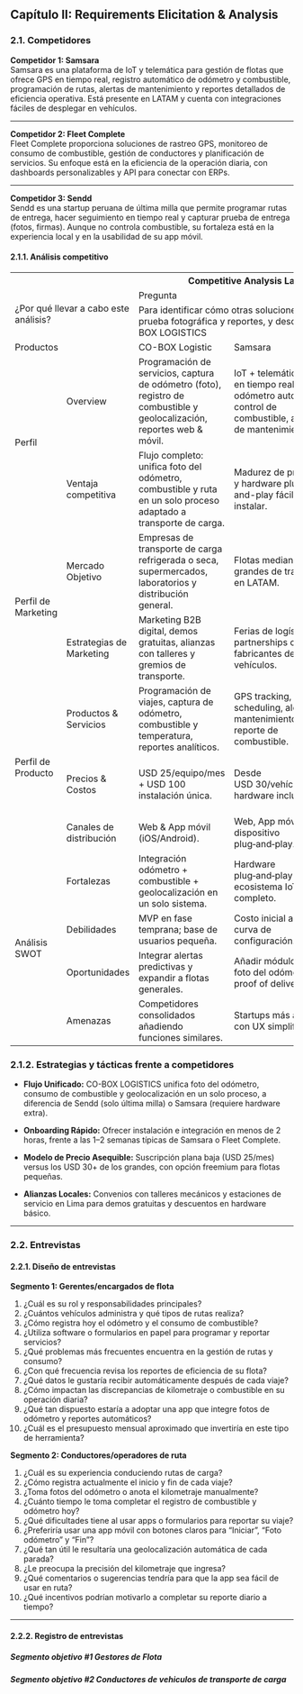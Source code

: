 ## Capítulo II: Requirements Elicitation & Analysis <a id="cap2"></a>

### 2.1. Competidores

**Competidor 1: Samsara**  
Samsara es una plataforma de IoT y telemática para gestión de flotas que ofrece GPS en tiempo real, registro automático de odómetro y combustible, programación de rutas, alertas de mantenimiento y reportes detallados de eficiencia operativa. Está presente en LATAM y cuenta con integraciones fáciles de desplegar en vehículos.

---

**Competidor 2: Fleet Complete**  
Fleet Complete proporciona soluciones de rastreo GPS, monitoreo de consumo de combustible, gestión de conductores y planificación de servicios. Su enfoque está en la eficiencia de la operación diaria, con dashboards personalizables y API para conectar con ERPs.

---

**Competidor 3: Sendd**  
Sendd es una startup peruana de última milla que permite programar rutas de entrega, hacer seguimiento en tiempo real y capturar prueba de entrega (fotos, firmas). Aunque no controla combustible, su fortaleza está en la experiencia local y en la usabilidad de su app móvil.

#### 2.1.1. Análisis competitivo

<table>
  <tr>
    <th colspan="6">Competitive Analysis Landscape</th>
  </tr>
  <tr>
    <td colspan="2" rowspan="2">¿Por qué llevar a cabo este análisis?</td>
    <td colspan="4">Pregunta</td>
  </tr>
  <tr>
    <td colspan="4">Para identificar cómo otras soluciones gestionan rutas, odómetro, combustible, prueba fotográfica y reportes, y descubrir oportunidades de diferenciación para CO-BOX LOGISTICS</td>
  </tr>
  <tr>
    <td colspan="2">Productos</td>
    <td>CO-BOX Logistic</td>
    <td>Samsara</td>
    <td>Fleet Complete</td>
    <td>Sendd</td>
  </tr>
  <tr>
    <td rowspan="2">Perfil</td>
    <td>Overview</td>
    <td>Programación de servicios, captura de odómetro (foto), registro de combustible y geolocalización, reportes web & móvil.</td>
    <td>IoT + telemática: GPS en tiempo real, odómetro automático, control de combustible, alertas de mantenimiento.</td>
    <td>Rastreo GPS, monitoreo de combustible, gestión de conductores, planificación de rutas.</td>
    <td>Rutas de última milla, seguimiento en tiempo real, proof of delivery (foto/firmas).</td>
  </tr>
  <tr>
    <td>Ventaja competitiva</td>
    <td>Flujo completo: unifica foto del odómetro, combustible y ruta en un solo proceso adaptado a transporte de carga.</td>
    <td>Madurez de producto y hardware plug-and-play fácil de instalar.</td>
    <td>Dashboards personalizables y API robusta para integraciones.</td>
    <td>Experiencia local en Perú y UX optimizada para conductores.</td>
  </tr>
  <tr>
    <td rowspan="2">Perfil de Marketing</td>
    <td>Mercado Objetivo</td>
    <td>Empresas de transporte de carga refrigerada o seca, supermercados, laboratorios y distribución general.</td>
    <td>Flotas medianas y grandes de transporte en LATAM.</td>
    <td>Flotas corporativas que requieren integración con ERPs.</td>
    <td>Negocios de e‑commerce y paquetería en Lima y alrededores.</td>
  </tr>
  <tr>
    <td>Estrategias de Marketing</td>
    <td>Marketing B2B digital, demos gratuitas, alianzas con talleres y gremios de transporte.</td>
    <td>Ferias de logística y partnerships con fabricantes de vehículos.</td>
    <td>Partnerships con proveedores de ERP y consultoras.</td>
    <td>Promociones locales y boca a boca en cooperativas de delivery.</td>
  </tr>
  <tr>
    <td rowspan="3">Perfil de Producto</td>
    <td>Productos & Servicios</td>
    <td>Programación de viajes, captura de odómetro, combustible y temperatura, reportes analíticos.</td>
    <td>GPS tracking, scheduling, alertas de mantenimiento, reporte de combustible.</td>
    <td>Rastreo GPS, monitoreo de combustible, gestión de conductores, planificación de rutas.</td>
    <td>Prueba de entrega con foto/firmas, seguimiento en ruta.</td>
  </tr>
  <tr>
    <td>Precios & Costos</td>
    <td>USD 25/equipo/mes + USD 100 instalación única.</td>
    <td>Desde USD 30/vehículo/mes, hardware incluido.</td>
    <td>Desde USD 28/vehículo/mes, descuentos anuales.</td>
    <td>USD 5/entrega + comisión, sin hardware ni suscripción fija.</td>
  </tr>
  <tr>
    <td>Canales de distribución</td>
    <td>Web & App móvil (iOS/Android).</td>
    <td>Web, App móvil y dispositivo plug‑and‑play.</td>
    <td>Web, App móvil e integraciones API.</td>
    <td>App móvil y portal web liviano.</td>
  </tr>
  <tr>
    <td rowspan="4">Análisis SWOT</td>
    <td>Fortalezas</td>
    <td>Integración odómetro + combustible + geolocalización en un solo sistema.</td>
    <td>Hardware plug‑and‑play y ecosistema IoT completo.</td>
    <td>Dashboards a medida y API robusta.</td>
    <td>Proof of delivery con foto y firmas.</td>
  </tr>
  <tr>
    <td>Debilidades</td>
    <td>MVP en fase temprana; base de usuarios pequeña.</td>
    <td>Costo inicial alto y curva de configuración.</td>
    <td>Requiere integración técnica y tiempo de onboarding.</td>
    <td>No registra combustible ni odómetro.</td>
  </tr>
  <tr>
    <td>Oportunidades</td>
    <td>Integrar alertas predictivas y expandir a flotas generales.</td>
    <td>Añadir módulos de foto del odómetro y proof of delivery.</td>
    <td>Ofrecer paquetes para pymes sin ERP.</td>
    <td>Expandir a gestión de combustible.</td>
  </tr>
  <tr>
    <td>Amenazas</td>
    <td>Competidores consolidados añadiendo funciones similares.</td>
    <td>Startups más ágiles con UX simplificado.</td>
    <td>Soluciones todo‑en‑uno emergentes.</td>
    <td>Plataformas integrales en LATAM.</td>
  </tr>
</table>


### 2.1.2. Estrategias y tácticas frente a competidores

- **Flujo Unificado:** CO-BOX LOGISTICS unifica foto del odómetro, consumo de combustible y geolocalización en un solo proceso, a diferencia de Sendd (solo última milla) o Samsara (requiere hardware extra).

- **Onboarding Rápido:** Ofrecer instalación e integración en menos de 2 horas, frente a las 1–2 semanas típicas de Samsara o Fleet Complete.

- **Modelo de Precio Asequible:** Suscripción plana baja (USD 25/mes) versus los USD 30+ de los grandes, con opción freemium para flotas pequeñas.

- **Alianzas Locales:** Convenios con talleres mecánicos y estaciones de servicio en Lima para demos gratuitas y descuentos en hardware básico.

---

### 2.2. Entrevistas

#### 2.2.1. Diseño de entrevistas

**Segmento 1: Gerentes/encargados de flota**
1. ¿Cuál es su rol y responsabilidades principales?
2. ¿Cuántos vehículos administra y qué tipos de rutas realiza?
3. ¿Cómo registra hoy el odómetro y el consumo de combustible?
4. ¿Utiliza software o formularios en papel para programar y reportar servicios?
5. ¿Qué problemas más frecuentes encuentra en la gestión de rutas y consumo?
6. ¿Con qué frecuencia revisa los reportes de eficiencia de su flota?
7. ¿Qué datos le gustaría recibir automáticamente después de cada viaje?
8. ¿Cómo impactan las discrepancias de kilometraje o combustible en su operación diaria?
9. ¿Qué tan dispuesto estaría a adoptar una app que integre fotos de odómetro y reportes automáticos?
10. ¿Cuál es el presupuesto mensual aproximado que invertiría en este tipo de herramienta?

**Segmento 2: Conductores/operadores de ruta**
1. ¿Cuál es su experiencia conduciendo rutas de carga?
2. ¿Cómo registra actualmente el inicio y fin de cada viaje?
3. ¿Toma fotos del odómetro o anota el kilometraje manualmente?
4. ¿Cuánto tiempo le toma completar el registro de combustible y odómetro hoy?
5. ¿Qué dificultades tiene al usar apps o formularios para reportar su viaje?
6. ¿Preferiría usar una app móvil con botones claros para “Iniciar”, “Foto odómetro” y “Fin”?
7. ¿Qué tan útil le resultaría una geolocalización automática de cada parada?
8. ¿Le preocupa la precisión del kilometraje que ingresa?
9. ¿Qué comentarios o sugerencias tendría para que la app sea fácil de usar en ruta?
10. ¿Qué incentivos podrían motivarlo a completar su reporte diario a tiempo?

---
#### 2.2.2. Registro de entrevistas

##### Segmento objetivo #1 Gestores de Flota

##### Segmento objetivo #2 Conductores de vehiculos de transporte de carga







